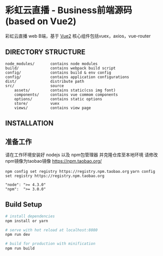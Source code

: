 彩虹云直播 - Business前端源码 (based on Vue2)
===========================

彩虹云直播 web B端，基于 [Vue2](https://vuejs.org)
核心组件包括vuex，axios，vue-router

DIRECTORY STRUCTURE
-------------------

    node_modules/       contains node modules
    build/              contains webpack build script
    config/             contains build & env config
    config/             contains application configurations
    dist/               distribute path
    src/                source
        assets/         contains static(css img font)
        components/     contains vue commom components
        options/        contains static options
        store/          vuex
        views/          contains view page


INSTALLATION
------------

## 准备工作

请在工作环境安装好 nodejs 以及 npm包管理器 并克隆仓库至本地环境
请修改npm镜像为taobao镜像 https://npm.taobao.org/

`npm config set registry https://registry.npm.taobao.org`
`yarn config set registry https://registry.npm.taobao.org`

```
"node": ">= 4.3.0"
"npm":  ">= 3.0.0"
```

## Build Setup

``` bash
# install dependencies
npm install or yarn

# serve with hot reload at localhost:8080
npm run dev

# build for production with minification
npm run build
```
